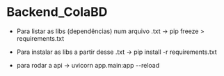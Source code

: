 # Backend_ColaBD

- Para listar as libs (dependências) num arquivo .txt -> pip freeze > requirements.txt
- Para instalar as libs a partir desse .txt -> pip install -r requirements.txt

- para rodar a api -> uvicorn app.main:app --reload